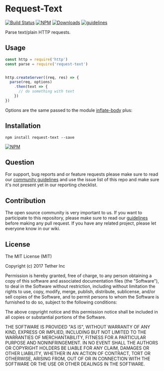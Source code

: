 # Request-Text

[![Build Status](https://travis-ci.org/tether/request-text.svg?branch=master)](https://travis-ci.org/tether/request-text)
[![NPM](https://img.shields.io/npm/v/request-text.svg)](https://www.npmjs.com/package/request-text)
[![Downloads](https://img.shields.io/npm/dm/request-text.svg)](http://npm-stat.com/charts.html?package=request-text)
[![guidelines](https://tether.github.io/contribution-guide/badge-guidelines.svg)](https://github.com/tether/contribution-guide)

Parse text/plain HTTP requests.

## Usage

```js
const http = require('http')
const parse = require('request-text')


http.createServer((req, res) => {
  parse(req, options)
    .then(text => {
      // do something with text
    })
})
```

Options are the same passed to the module [inflate-body](https://github.com/tether/inflate-body) plus:


## Installation

```shell
npm install request-text --save
```

[![NPM](https://nodei.co/npm/request-text.png)](https://nodei.co/npm/request-text/)


## Question

For support, bug reports and or feature requests please make sure to read our
<a href="https://github.com/tether/contribution-guide/blob/master/community.md" target="_blank">community guidelines</a> and use the issue list of this repo and make sure it's not present yet in our reporting checklist.

## Contribution

The open source community is very important to us. If you want to participate to this repository, please make sure to read our <a href="https://github.com/tether/contribution-guide" target="_blank">guidelines</a> before making any pull request. If you have any related project, please let everyone know in our wiki.

## License

The MIT License (MIT)

Copyright (c) 2017 Tether Inc

Permission is hereby granted, free of charge, to any person obtaining a copy of this software and associated documentation files (the "Software"), to deal in the Software without restriction, including without limitation the rights to use, copy, modify, merge, publish, distribute, sublicense, and/or sell copies of the Software, and to permit persons to whom the Software is furnished to do so, subject to the following conditions:

The above copyright notice and this permission notice shall be included in all copies or substantial portions of the Software.

THE SOFTWARE IS PROVIDED "AS IS", WITHOUT WARRANTY OF ANY KIND, EXPRESS OR IMPLIED, INCLUDING BUT NOT LIMITED TO THE WARRANTIES OF MERCHANTABILITY, FITNESS FOR A PARTICULAR PURPOSE AND NONINFRINGEMENT. IN NO EVENT SHALL THE AUTHORS OR COPYRIGHT HOLDERS BE LIABLE FOR ANY CLAIM, DAMAGES OR OTHER LIABILITY, WHETHER IN AN ACTION OF CONTRACT, TORT OR OTHERWISE, ARISING FROM, OUT OF OR IN CONNECTION WITH THE SOFTWARE OR THE USE OR OTHER DEALINGS IN THE SOFTWARE.
